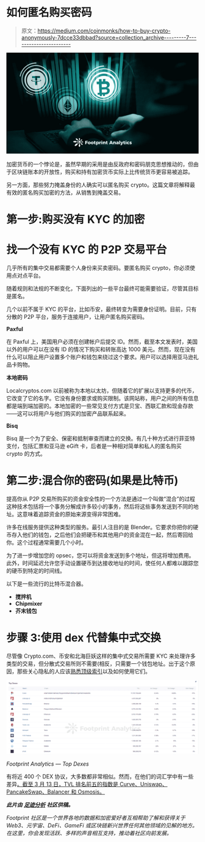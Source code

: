 # 如何匿名购买密码

> 原文：<https://medium.com/coinmonks/how-to-buy-crypto-anonymously-7dcce33dbbad?source=collection_archive---------7----------------------->

![](img/9311b240e0786e1e4ebeb7f753f20178.png)

加密货币的一个悖论是，虽然早期的采用是由反政府和密码朋克思想推动的，但由于区块链账本的开放性，购买和持有加密货币实际上比传统货币更容易被追踪。

另一方面，那些努力掩盖身份的人确实可以匿名购买 crypto。这篇文章将解释最有效的匿名购买加密的方法，从销售到掩盖交易。

# 第一步:购买没有 KYC 的加密

# 找一个没有 KYC 的 P2P 交易平台

几乎所有的集中交易都需要个人身份来买卖密码。要匿名购买 crypto，你必须使用点对点平台。

随着规则和法规的不断变化，下面列出的一些平台最终可能需要验证，尽管其目标是匿名。

几个以前不属于 KYC 的平台，比如币安，最终转变为需要身份证明。目前，只有分散的 P2P 平台，服务于连接用户，让用户匿名购买密码。

**Paxful**

在 Paxful 上，美国用户必须在创建帐户后提交 ID。然而，截至本文发表时，美国以外的用户可以在没有 ID 的情况下购买和转账高达 1000 美元。然而，现在没有什么可以阻止用户设置多个账户和钱包来绕过这个要求。用户可以选择用亚马逊礼品卡购物。

**本地密码**

Localcryptos.com 以前被称为本地以太坊，但随着它的扩展以支持更多的代币，它改变了它的名字。它没有身份要求或购买限制。该网站称，用户之间的所有信息都是端到端加密的。本地加密的一些常见支付方式是贝宝、西联汇款和现金存款——这可以将用户与他们购买的加密产品联系起来。

**Bisq**

Bisq 是一个为了安全、保密和抵制审查而建立的交换。有几十种方式进行菲亚特支付，包括汇票和亚马逊 eGift 卡，后者是一种相对简单和私人的匿名购买 crypto 的方式。

# 第二步:混合你的密码(如果是比特币)

提高你从 P2P 交易所购买的资金安全性的一个方法是通过一个叫做“混合”的过程这种技术包括将一个事务分解成许多较小的事务，然后将这些事务发送到不同的地址。这意味着追踪资金的原始来源变得非常困难。

许多在线服务提供这种类型的服务。最引人注目的是 Blender。它要求你把你的硬币存入他们的钱包，之后他们会把硬币和其他用户的资金混在一起，然后寄回给你。这个过程通常需要几个小时。

为了进一步增加您的 opsec，您可以将资金发送到多个地址，但这将增加费用。此外，时间延迟允许您手动设置硬币到达接收地址的时间，使任何人都难以跟踪您的硬币到特定的时间线。

以下是一些流行的比特币混合器。

*   **搅拌机**
*   **Chipmixer**
*   **芥末钱包**

# 步骤 3:使用 dex 代替集中式交换

尽管像 Crypto.com、币安和北海巨妖这样的集中式交易所需要 KYC 来处理许多类型的交易，但分散式交易所则不需要(相反，只需要一个钱包地址。出于这个原因，那些关心隐私的人应该[熟悉顶级索引](https://www.footprint.network/guest/dashboard/overview-of-dexes-fp-8782afe2-0526-49a6-b82e-5861870d32e0?channel=u-apcVFj)以及如何使用它们。

![](img/4e61b76822517c1d736576a9f4022363.png)

*Footprint Analytics — Top Dexes*

有将近 400 个 DEX 协议，大多数都非常相似。然而，在他们的词汇学中有一些差异[。截至 3 月 13 日，TVL 排名前五的指数是 Curve、Uniswap、PancakeSwap、Balancer 和 Osmosis。](https://cryptoslate.com/heres-how-the-token-economies-of-the-top-4-dexes-work/)

***此片由*** [***足迹分析***](https://www.footprint.network/?channel=ENG-209) ***社区供稿。***

*Footprint 社区是一个世界各地的数据和加密爱好者互相帮助了解和获得关于 Web3、元宇宙、DeFi、GameFi 或区块链新兴世界任何其他领域的见解的地方。在这里，你会发现活跃、多样的声音相互支持，推动着社区向前发展。*